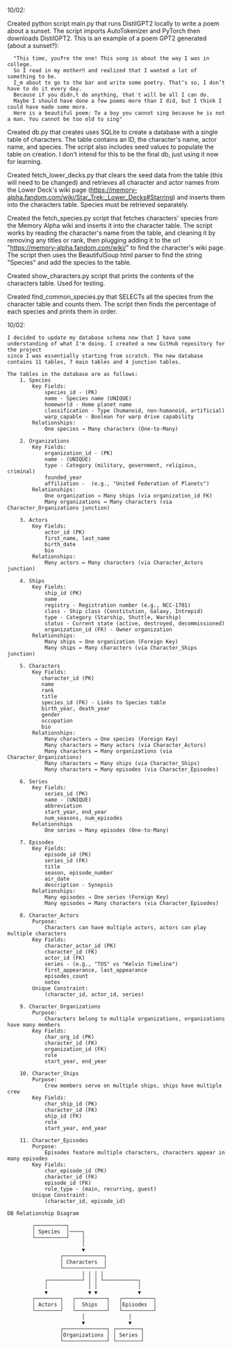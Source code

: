 10/02:

  Created python script main.py that runs DistilGPT2 locally to write a poem about a sunset. The script imports AutoTokenizer 
    and PyTorch then downloads DistilGPT2. This is an example of a poem GPT2 generated (about a sunset?):  
    
      "This time, you‽re the one! This song is about the way I was in college.
      So I read in my mother‼ and realized that I wanted a lot of something to be. 
      I‿m about to go to the bar and write some poetry. That‴s so, I don’t have to do it every day. 
      Because if you didn‚t do anything, that‵t will be all I can do. 
      Maybe I should have done a few poems more than I did, but I think I could have made some more. 
      Here is a beautiful poem: To a boy you cannot sing because he is not a man. You cannot be too old to sing"
  
  Created db.py that creates uses SQLite to create a database with a single table of characters. The table
    contains an ID, the character's name, actor name, and species. The script also includes seed values to
    populate the table on creation. I don't intend for this to be the final db, just using it now 
    for learning.   
    
  Created fetch_lower_decks.py that clears the seed data from the table (this will need to be changed)
    and retrieves all character and actor names from the Lower Deck's wiki page (https://memory-alpha.fandom.com/wiki/Star_Trek:_Lower_Decks#Starring)
    and inserts them into the characters table. Species must be retrieved separately. 

  Created the fetch_species.py script that fetches characters' species from the Memory Alpha wiki and inserts it
    into the character table. The script works by reading the character's name from the table, and cleaning it by removing
    any titles or rank, then plugging adding it to the url "https://memory-alpha.fandom.com/wiki/" to find the character's
    wiki page. The script then uses the BeautifulSoup html parser to find the string "Species" and add the species to the table.

  Created show_characters.py script that prints the contents of the characters table. Used for testing.

  Created find_common_species.py that SELECTs all the species from the character table and counts them. The script then
    finds the percentage of each species and prints them in order. 
    
10/02:

    I decided to update my database schema now that I have some understanding of what I'm doing. I created a new GitHub repository for the project 
    since I was essentially starting from scratch. The new database contains 11 tables, 7 main tables and 4 junction tables. 

    The tables in the database are as follows:
        1. Species
            Key Fields: 
                species_id - (PK)
                name - Species name (UNIQUE)
                homeworld - Home planet name
                classification - Type (humanoid, non-humanoid, artificial)
                warp_capable - Boolean for warp drive capability
            Relationships:
                One species → Many characters (One-to-Many)

        2. Organizations 
            Key Fields: 
                organization_id - (PK)
                name - (UNIQUE)
                type - Category (military, government, religious, criminal)
                founded_year 
                affiliation -  (e.g., "United Federation of Planets")
            Relationships:
                One organization → Many ships (via organization_id FK)
                Many organizations ↔ Many characters (via Character_Organizations junction)

        3. Actors
            Key Fields:
                actor_id (PK)
                first_name, last_name
                birth_date
                bio
            Relationships:
                Many actors ↔ Many characters (via Character_Actors junction)

        4. Ships
            Key Fields:
                ship_id (PK)
                name
                registry - Registration number (e.g., NCC-1701)
                class - Ship class (Constitution, Galaxy, Intrepid)
                type - Category (Starship, Shuttle, Warship)
                status - Current state (active, destroyed, decommissioned)
                organization_id (FK) - Owner organization
            Relationships:
                Many ships → One organization (Foreign Key)
                Many ships ↔ Many characters (via Character_Ships junction)

        5. Characters
            Key Fields:
               character_id (PK)
               name
               rank
               title
               species_id (FK) - Links to Species table
               birth_year, death_year
               gender
               occupation
               bio
            Relationships:
                Many characters → One species (Foreign Key)
                Many characters ↔ Many actors (via Character_Actors)
                Many characters ↔ Many organizations (via Character_Organizations)
                Many characters ↔ Many ships (via Character_Ships)
                Many characters ↔ Many episodes (via Character_Episodes)

        6. Series
            Key Fields:
                series_id (PK)
                name - (UNIQUE)
                abbreviation
                start_year, end_year 
                num_seasons, num_episodes
            Relationships
                One series → Many episodes (One-to-Many)

        7. Episodes
            Key Fields:
                episode_id (PK)
                series_id (FK) 
                title 
                season, episode_number 
                air_date 
                description - Synopsis
            Relationships:
                Many episodes → One series (Foreign Key)
                Many episodes ↔ Many characters (via Character_Episodes)

        8. Character_Actors
            Purpose: 
                Characters can have multiple actors, actors can play multiple characters
            Key Fields:
                character_actor_id (PK)
                character_id (FK)
                actor_id (FK)
                series - (e.g., "TOS" vs "Kelvin Timeline")
                first_appearance, last_appearance 
                episodes_count
                notes          
            Unique Constraint: 
                (character_id, actor_id, series)

        9. Character_Organizations
            Purpose: 
                Characters belong to multiple organizations, organizations have many members    
            Key Fields:
                char_org_id (PK)
                character_id (FK)
                organization_id (FK)
                role 
                start_year, end_year   

        10. Character_Ships
            Purpose: 
                Crew members serve on multiple ships, ships have multiple crew         
            Key Fields:
                char_ship_id (PK)
                character_id (FK)
                ship_id (FK)
                role 
                start_year, end_year

        11. Character_Episodes
            Purpose: 
                Episodes feature multiple characters, characters appear in many episodes  
            Key Fields:
                char_episode_id (PK)
                character_id (FK)
                episode_id (FK)
                role_type - (main, recurring, guest)
            Unique Constraint: 
                (character_id, episode_id)

    DB Relationship Diagram 

            ┌──────────┐
            │ Species  │────┐
            └──────────┘    │
                            │
                            ▼
                     ┌─────────────┐
                     │ Characters  │
                     └─────────────┘
                            │ │ │ │
                ┌───────────┘ │ │ └───────────┐
                │             │ │             │
                ▼             ▼ ▼             ▼
            ┌────────┐   ┌──────────┐   ┌──────────┐
            │ Actors │   │  Ships   │   │Episodes  │
            └────────┘   └──────────┘   └──────────┘
                            │              │
                            ▼              ▼
                     ┌──────────────┐ ┌────────┐
                     │Organizations │ │ Series │
                     └──────────────┘ └────────┘

     
         
         
            
         

